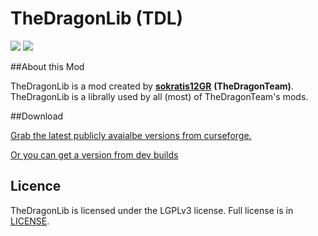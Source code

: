 # TheDragonLib (TDL)

[![](http://cf.way2muchnoise.eu/full_thedragonlib_downloads.svg)](http://minecraft.curseforge.com/projects/thedragonlib)
[![](http://cf.way2muchnoise.eu/versions/thedragonlib.svg)](http://minecraft.curseforge.com/projects/thedragonlib)

##About this Mod

TheDragonLib is a mod created by **[sokratis12GR](http://ftb.gamepedia.com/sokratis12GR)** **(TheDragonTeam)**.
TheDragonLib is a librally used by all (most) of TheDragonTeam's mods.

##Download

[Grab the latest publicly avaialbe versions from curseforge.](https://minecraft.curseforge.com/projects/thedragonlib/files)

[Or you can get a version from dev builds](http://fdn.redstone.tech/TheDragonTeam/thedragonlib/jars/)

## Licence

TheDragonLib is licensed under the LGPLv3 license. Full license is in [LICENSE](https://github.com/TheDragonTeam/TheDragonLib/blob/master/LICENSE).
